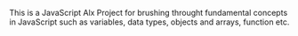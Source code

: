 This is a JavaScript Alx Project for brushing throught fundamental concepts in JavaScript such as variables, data types, objects and arrays, function etc.